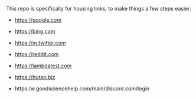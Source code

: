 This repo is specifically for housing links, to make things a few steps easier. 

-  https://google.com

-  https://bing.com
 
-  https://m.twitter.com
 
-  https://reddit.com

-  https://lambdatest.com

-  https://hutao.biz

-  https:/w.goodsciencehelp.com/main/discord.com/login

